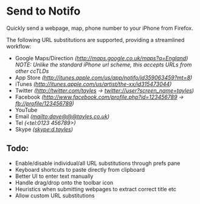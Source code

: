 Send to Notifo
==============

Quickly send a webpage, map, phone number to your iPhone from Firefox.



The following URL substitutions are supported, providing a streamlined workflow:

- Google Maps/Direction *(<http://maps.google.co.uk/maps?q=England>)*
	*NOTE: Unlike the standard iPhone url scheme, this accepts URLs from other ccTLDs*
- App Store *(<http://itunes.apple.com/us/app/notifo/id359063459?mt=8>)*
- iTunes *(<http://itunes.apple.com/us/artist/the-xx/id315473044>)*
- Twitter *(<http://twitter.com/tayles> -> <twitter://user?screen_name=tayles>)*
- Facebook *(<http://www.facebook.com/profile.php?id=123456789> -> <fb://profile/123456789>)*
- YouTube
- Email *(<mailto:dave@@@tayles.co.uk>)*
- Tel *(<tel:0123 456789>)*
- Skype *(<skype:d.tayles>)*


Todo:
-----

- Enable/disable individual/all URL substitutions through prefs pane
- Keyboard shortcuts to paste directly from clipboard
- Better UI to enter text manually
- Handle drag/drop onto the toolbar icon
- Heuristics when submitting webpages to extract correct title etc
- Allow custom URL substitutions